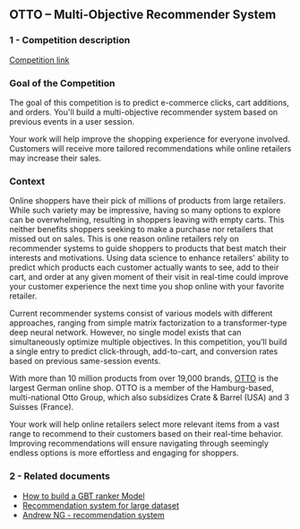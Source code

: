 ## OTTO – Multi-Objective Recommender System

### 1 - Competition description

[Competition link](https://www.kaggle.com/competitions/otto-recommender-system)

### Goal of the Competition

The goal of this competition is to predict e-commerce clicks, cart additions, and orders. You'll build a multi-objective recommender system based on previous events in a user session.

Your work will help improve the shopping experience for everyone involved. Customers will receive more tailored recommendations while online retailers may increase their sales.

### Context

Online shoppers have their pick of millions of products from large retailers. While such variety may be impressive, having so many options to explore can be overwhelming, resulting in shoppers leaving with empty carts. This neither benefits shoppers seeking to make a purchase nor retailers that missed out on sales. This is one reason online retailers rely on recommender systems to guide shoppers to products that best match their interests and motivations. Using data science to enhance retailers' ability to predict which products each customer actually wants to see, add to their cart, and order at any given moment of their visit in real-time could improve your customer experience the next time you shop online with your favorite retailer.

Current recommender systems consist of various models with different approaches, ranging from simple matrix factorization to a transformer-type deep neural network. However, no single model exists that can simultaneously optimize multiple objectives. In this competition, you’ll build a single entry to predict click-through, add-to-cart, and conversion rates based on previous same-session events.

With more than 10 million products from over 19,000 brands, [OTTO](https://otto.de/) is the largest German online shop. OTTO is a member of the Hamburg-based, multi-national Otto Group, which also subsidizes Crate & Barrel (USA) and 3 Suisses (France).

Your work will help online retailers select more relevant items from a vast range to recommend to their customers based on their real-time behavior. Improving recommendations will ensure navigating through seemingly endless options is more effortless and engaging for shoppers.

### 2 - Related documents

- [How to build a GBT ranker Model](https://www.kaggle.com/competitions/otto-recommender-system/discussion/370210)
- [Recommendation system for large dataset](https://www.kaggle.com/competitions/otto-recommender-system/discussion/364721)
- [Andrew NG - recommendation system](https://www.youtube.com/watch?v=giIXNoiqO_U&list=PLLssT5z_DsK-h9vYZkQkYNWcItqhlRJLN&index=98)
